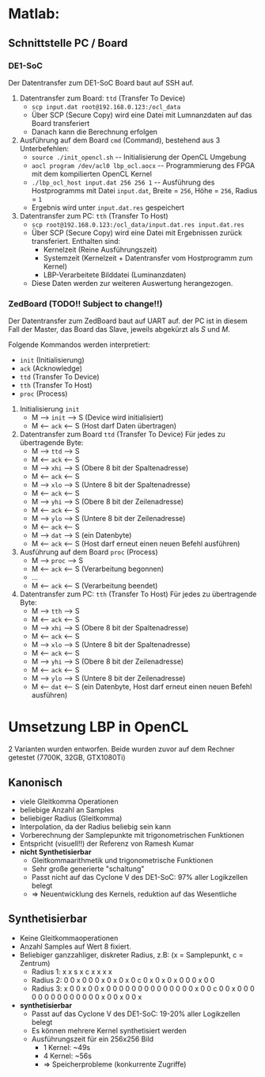 # Matlab:

## Schnittstelle PC / Board

### DE1-SoC
Der Datentransfer zum DE1-SoC Board baut auf SSH auf. 

1. Datentransfer zum Board: `ttd` (Transfer To Device)
    - `scp input.dat root@192.168.0.123:/ocl_data`
    - Über SCP (Secure Copy) wird eine Datei mit Lumnanzdaten auf das Board transferiert
    - Danach kann die Berechnung erfolgen
2. Ausführung auf dem Board `cmd` (Command), bestehend aus 3 Unterbefehlen:
    - `source ./init_opencl.sh` -- Initialisierung der OpenCL Umgebung
    - `aocl program /dev/acl0 lbp_ocl.aocx` -- Programmierung des FPGA mit dem kompilierten OpenCL Kernel
    - `./lbp_ocl_host input.dat 256 256 1` -- Ausführung des Hostprogramms mit Datei `input.dat`, Breite = `256`, Höhe = `256`, Radius = `1` 
    - Ergebnis wird unter `input.dat.res` gespeichert
3. Datentransfer zum PC: `tth` (Transfer To Host)
    - `scp root@192.168.0.123:/ocl_data/input.dat.res input.dat.res`
    - Über SCP (Secure Copy) wird eine Datei mit Ergebnissen zurück transferiert. Enthalten sind: 
        - Kernelzeit (Reine Ausführungszeit)
        - Systemzeit (Kernelzeit + Datentransfer vom Hostprogramm zum Kernel)
        - LBP-Verarbeitete Bilddatei (Luminanzdaten)
    - Diese Daten werden zur weiteren Auswertung herangezogen.

### ZedBoard (TODO!! Subject to change!!)

Der Datentransfer zum ZedBoard baut auf UART auf. 
der PC ist in diesem Fall der Master, das Board das Slave, jeweils abgekürzt als *S* und *M*.

Folgende Kommandos werden interpretiert:
- `init`    (Initialisierung)
- `ack`     (Acknowledge)
- `ttd`     (Transfer To Device)
- `tth`     (Transfer To Host)
- `proc`    (Process)

1. Initialisierung `init`
    - M --> `init` --> S (Device wird initialisiert)
    - M <-- `ack`  <-- S (Host darf Daten übertragen)
2. Datentransfer zum Board `ttd` (Transfer To Device)
    Für jedes zu übertragende Byte: 
    - M --> `ttd` --> S
    - M <-- `ack` <-- S
    - M --> `xhi` --> S (Obere 8 bit der Spaltenadresse)
    - M <-- `ack` <-- S
    - M --> `xlo` --> S (Untere 8 bit der Spaltenadresse)
    - M <-- `ack` <-- S
    - M --> `yhi` --> S (Obere 8 bit der Zeilenadresse)
    - M <-- `ack` <-- S
    - M --> `ylo` --> S (Untere 8 bit der Zeilenadresse)
    - M <-- `ack` <-- S
    - M --> `dat` --> S (ein Datenbyte)
    - M <-- `ack` <-- S (Host darf erneut einen neuen Befehl ausführen)
3. Ausführung auf dem Board `proc` (Process)
    - M --> `proc` --> S 
    - M <-- `ack` <-- S (Verarbeitung begonnen)
    - ...
    - M <-- `ack` <-- S (Verarbeitung beendet)
4. Datentransfer zum PC: `tth` (Transfer To Host)
    Für jedes zu übertragende Byte: 
    - M --> `tth` --> S
    - M <-- `ack` <-- S
    - M --> `xhi` --> S (Obere 8 bit der Spaltenadresse)
    - M <-- `ack` <-- S
    - M --> `xlo` --> S (Untere 8 bit der Spaltenadresse)
    - M <-- `ack` <-- S
    - M --> `yhi` --> S (Obere 8 bit der Zeilenadresse)
    - M <-- `ack` <-- S
    - M --> `ylo` --> S (Untere 8 bit der Zeilenadresse)
    - M <-- `dat` <-- S (ein Datenbyte, Host darf erneut einen neuen Befehl ausführen)

# Umsetzung LBP in OpenCL
2 Varianten wurden entworfen. Beide wurden zuvor auf dem Rechner getestet (7700K, 32GB, GTX1080Ti)
## Kanonisch
- viele Gleitkomma Operationen
- beliebige Anzahl an Samples
- beliebiger Radius (Gleitkomma)
- Interpolation, da der Radius beliebig sein kann
- Vorberechnung der Samplepunkte mit trigonometrischen Funktionen
- Entspricht (visuell!!) der Referenz von Ramesh Kumar
- **nicht Synthetisierbar**
    - Gleitkommaarithmetik und trigonometrische Funktionen
    - Sehr große generierte "schaltung"
    - Passt nicht auf das Cyclone V des DE1-SoC: 97% aller Logikzellen belegt
    - => Neuentwicklung des Kernels, reduktion auf das Wesentliche
    
## Synthetisierbar
- Keine Gleitkommaoperationen
- Anzahl Samples auf Wert 8 fixiert.
- Beliebiger ganzzahliger, diskreter Radius, z.B: (x = Samplepunkt, c = Zentrum)
    - Radius 1:
    x x s
    x c x
    x x x
    - Radius 2:
    0 0 x 0 0
    0 x 0 x 0
    x 0 c 0 x
    0 x 0 x 0 
    0 0 x 0 0 
    - Radius 3:
    x 0 0 x 0 0 x
    0 0 0 0 0 0 0
    0 0 0 0 0 0 0
    x 0 0 c 0 0 x
    0 0 0 0 0 0 0
    0 0 0 0 0 0 0
    x 0 0 x 0 0 x
- **synthetisierbar**
    - Passt auf das Cyclone V des DE1-SoC: 19-20% aller Logikzellen belegt
    - Es können mehrere Kernel synthetisiert werden
    - Ausführungszeit für ein 256x256 Bild
        - 1 Kernel: ~49s
        - 4 Kernel: ~56s
        - => Speicherprobleme (konkurrente Zugriffe)




